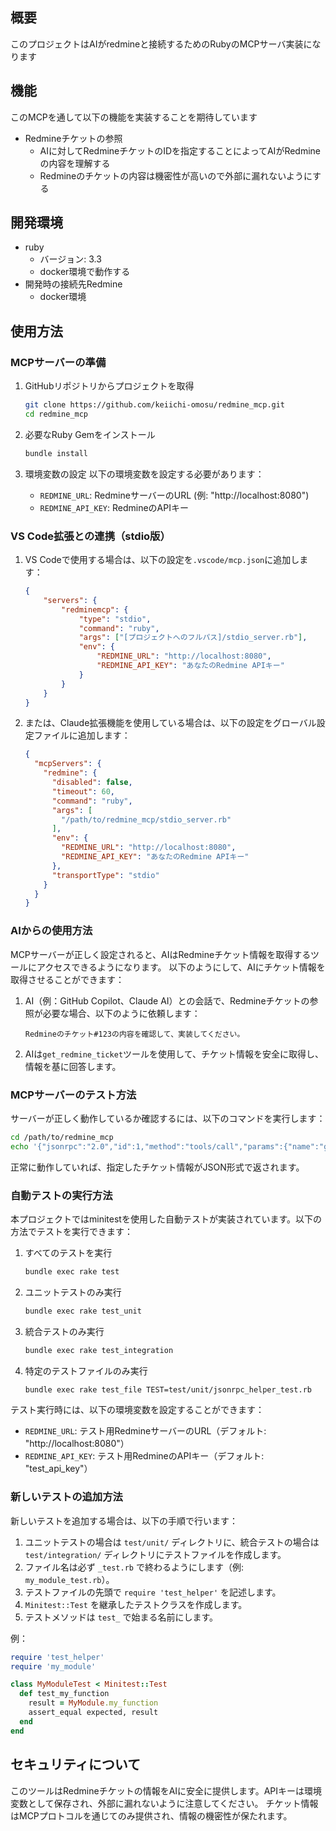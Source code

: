 ## 概要
このプロジェクトはAIがredmineと接続するためのRubyのMCPサーバ実装になります

## 機能
このMCPを通して以下の機能を実装することを期待しています

* Redmineチケットの参照
  * AIに対してRedmineチケットのIDを指定することによってAIがRedmineの内容を理解する
  * Redmineのチケットの内容は機密性が高いので外部に漏れないようにする

 ## 開発環境
 * ruby
   * バージョン: 3.3
   * docker環境で動作する
 * 開発時の接続先Redmine
   * docker環境

## 使用方法

### MCPサーバーの準備

1. GitHubリポジトリからプロジェクトを取得
   ```bash
   git clone https://github.com/keiichi-omosu/redmine_mcp.git
   cd redmine_mcp
   ```

2. 必要なRuby Gemをインストール
   ```bash
   bundle install
   ```

3. 環境変数の設定
   以下の環境変数を設定する必要があります：
   - `REDMINE_URL`: RedmineサーバーのURL (例: "http://localhost:8080")
   - `REDMINE_API_KEY`: RedmineのAPIキー

### VS Code拡張との連携（stdio版）

1. VS Codeで使用する場合は、以下の設定を`.vscode/mcp.json`に追加します：

   ```json
   {
       "servers": {
           "redminemcp": {
               "type": "stdio",
               "command": "ruby",
               "args": ["[プロジェクトへのフルパス]/stdio_server.rb"],
               "env": {
                   "REDMINE_URL": "http://localhost:8080",
                   "REDMINE_API_KEY": "あなたのRedmine APIキー"
               }
           }
       }
   }
   ```

2. または、Claude拡張機能を使用している場合は、以下の設定をグローバル設定ファイルに追加します：

   ```json
   {
     "mcpServers": {
       "redmine": {
         "disabled": false,
         "timeout": 60,
         "command": "ruby",
         "args": [
           "/path/to/redmine_mcp/stdio_server.rb"
         ],
         "env": {
           "REDMINE_URL": "http://localhost:8080",
           "REDMINE_API_KEY": "あなたのRedmine APIキー"
         },
         "transportType": "stdio"
       }
     }
   }
   ```

### AIからの使用方法

MCPサーバーが正しく設定されると、AIはRedmineチケット情報を取得するツールにアクセスできるようになります。
以下のようにして、AIにチケット情報を取得させることができます：

1. AI（例：GitHub Copilot、Claude AI）との会話で、Redmineチケットの参照が必要な場合、以下のように依頼します：
   ```
   Redmineのチケット#123の内容を確認して、実装してください。
   ```

2. AIは`get_redmine_ticket`ツールを使用して、チケット情報を安全に取得し、情報を基に回答します。

### MCPサーバーのテスト方法

サーバーが正しく動作しているか確認するには、以下のコマンドを実行します：

```bash
cd /path/to/redmine_mcp
echo '{"jsonrpc":"2.0","id":1,"method":"tools/call","params":{"name":"get_redmine_ticket","arguments":{"ticket_id":"123"}}}' | ./test_stdio_server.sh
```

正常に動作していれば、指定したチケット情報がJSON形式で返されます。

### 自動テストの実行方法

本プロジェクトではminitestを使用した自動テストが実装されています。以下の方法でテストを実行できます：

1. すべてのテストを実行
   ```bash
   bundle exec rake test
   ```

2. ユニットテストのみ実行
   ```bash
   bundle exec rake test_unit
   ```

3. 統合テストのみ実行
   ```bash
   bundle exec rake test_integration
   ```

4. 特定のテストファイルのみ実行
   ```bash
   bundle exec rake test_file TEST=test/unit/jsonrpc_helper_test.rb
   ```

テスト実行時には、以下の環境変数を設定することができます：
- `REDMINE_URL`: テスト用RedmineサーバーのURL（デフォルト: "http://localhost:8080"）
- `REDMINE_API_KEY`: テスト用RedmineのAPIキー（デフォルト: "test_api_key"）

### 新しいテストの追加方法

新しいテストを追加する場合は、以下の手順で行います：

1. ユニットテストの場合は `test/unit/` ディレクトリに、統合テストの場合は `test/integration/` ディレクトリにテストファイルを作成します。
2. ファイル名は必ず `_test.rb` で終わるようにします（例: `my_module_test.rb`）。
3. テストファイルの先頭で `require 'test_helper'` を記述します。
4. `Minitest::Test` を継承したテストクラスを作成します。
5. テストメソッドは `test_` で始まる名前にします。

例：
```ruby
require 'test_helper'
require 'my_module'

class MyModuleTest < Minitest::Test
  def test_my_function
    result = MyModule.my_function
    assert_equal expected, result
  end
end
```

## セキュリティについて

このツールはRedmineチケットの情報をAIに安全に提供します。APIキーは環境変数として保存され、外部に漏れないように注意してください。
チケット情報はMCPプロトコルを通じてのみ提供され、情報の機密性が保たれます。